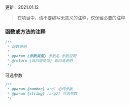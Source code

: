 更新：2021.01.12

>在项目中，请不要编写无意义的注释，仅保留必要的注释

### 函数或方法的注释

```js
/**
 * 函数说明
 * 
 * @param {参数类型} 参数名 参数说明
 * @return {返回值类型} 返回值说明
 */
```

可选参数
```js
/**
 * @param {number} arg1 必传参数
 * @param {string} [arg2] 可选参数
 */
```
